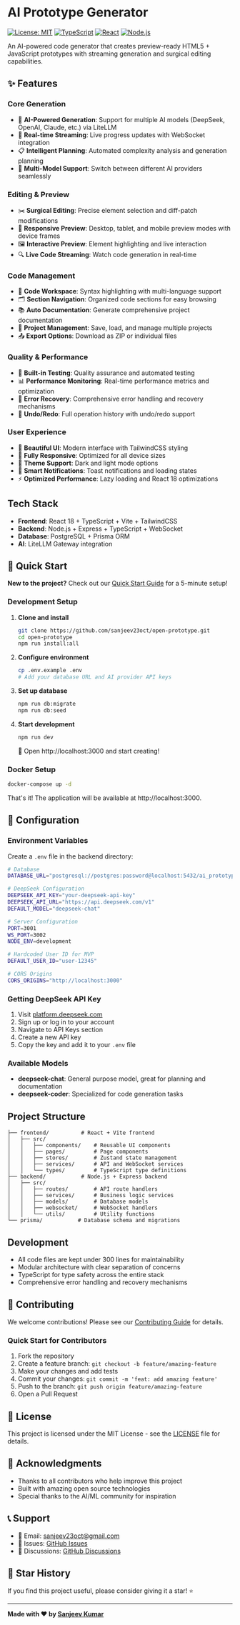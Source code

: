 # AI Prototype Generator

[![License: MIT](https://img.shields.io/badge/License-MIT-yellow.svg)](https://opensource.org/licenses/MIT)
[![TypeScript](https://img.shields.io/badge/TypeScript-007ACC?logo=typescript&logoColor=white)](https://www.typescriptlang.org/)
[![React](https://img.shields.io/badge/React-20232A?logo=react&logoColor=61DAFB)](https://reactjs.org/)
[![Node.js](https://img.shields.io/badge/Node.js-43853D?logo=node.js&logoColor=white)](https://nodejs.org/)

An AI-powered code generator that creates preview-ready HTML5 + JavaScript prototypes with streaming generation and surgical editing capabilities.

## ✨ Features

### Core Generation
- 🤖 **AI-Powered Generation**: Support for multiple AI models (DeepSeek, OpenAI, Claude, etc.) via LiteLLM
- 🔄 **Real-time Streaming**: Live progress updates with WebSocket integration
- 📋 **Intelligent Planning**: Automated complexity analysis and generation planning
- 🎯 **Multi-Model Support**: Switch between different AI providers seamlessly

### Editing & Preview
- ✂️ **Surgical Editing**: Precise element selection and diff-patch modifications
- 📱 **Responsive Preview**: Desktop, tablet, and mobile preview modes with device frames
- 🖼️ **Interactive Preview**: Element highlighting and live interaction
- 🔍 **Live Code Streaming**: Watch code generation in real-time

### Code Management
- 📝 **Code Workspace**: Syntax highlighting with multi-language support
- 🗂️ **Section Navigation**: Organized code sections for easy browsing
- 📚 **Auto Documentation**: Generate comprehensive project documentation
- 💾 **Project Management**: Save, load, and manage multiple projects
- 📤 **Export Options**: Download as ZIP or individual files

### Quality & Performance
- 🧪 **Built-in Testing**: Quality assurance and automated testing
- 📊 **Performance Monitoring**: Real-time performance metrics and optimization
- 🚨 **Error Recovery**: Comprehensive error handling and recovery mechanisms
- 🔄 **Undo/Redo**: Full operation history with undo/redo support

### User Experience
- 🎨 **Beautiful UI**: Modern interface with TailwindCSS styling
- 📱 **Fully Responsive**: Optimized for all device sizes
- 🌙 **Theme Support**: Dark and light mode options
- 🔔 **Smart Notifications**: Toast notifications and loading states
- ⚡ **Optimized Performance**: Lazy loading and React 18 optimizations

## Tech Stack

- **Frontend**: React 18 + TypeScript + Vite + TailwindCSS
- **Backend**: Node.js + Express + TypeScript + WebSocket
- **Database**: PostgreSQL + Prisma ORM
- **AI**: LiteLLM Gateway integration

## 🚀 Quick Start

**New to the project?** Check out our [Quick Start Guide](QUICK_START.md) for a 5-minute setup!

### Development Setup

1. **Clone and install**
   ```bash
   git clone https://github.com/sanjeev23oct/open-prototype.git
   cd open-prototype
   npm run install:all
   ```

2. **Configure environment**
   ```bash
   cp .env.example .env
   # Add your database URL and AI provider API keys
   ```

3. **Set up database**
   ```bash
   npm run db:migrate
   npm run db:seed
   ```

4. **Start development**
   ```bash
   npm run dev
   ```

   🎉 Open http://localhost:3000 and start creating!

### Docker Setup

```bash
docker-compose up -d
```

That's it! The application will be available at http://localhost:3000.

## 🔧 Configuration

### Environment Variables

Create a `.env` file in the backend directory:

```bash
# Database
DATABASE_URL="postgresql://postgres:password@localhost:5432/ai_prototype_generator"

# DeepSeek Configuration
DEEPSEEK_API_KEY="your-deepseek-api-key"
DEEPSEEK_API_URL="https://api.deepseek.com/v1"
DEFAULT_MODEL="deepseek-chat"

# Server Configuration
PORT=3001
WS_PORT=3002
NODE_ENV=development

# Hardcoded User ID for MVP
DEFAULT_USER_ID="user-12345"

# CORS Origins
CORS_ORIGINS="http://localhost:3000"
```

### Getting DeepSeek API Key

1. Visit [platform.deepseek.com](https://platform.deepseek.com)
2. Sign up or log in to your account
3. Navigate to API Keys section
4. Create a new API key
5. Copy the key and add it to your `.env` file

### Available Models

- **deepseek-chat**: General purpose model, great for planning and documentation
- **deepseek-coder**: Specialized for code generation tasks

## Project Structure

```
├── frontend/          # React + Vite frontend
│   ├── src/
│   │   ├── components/    # Reusable UI components
│   │   ├── pages/         # Page components
│   │   ├── stores/        # Zustand state management
│   │   ├── services/      # API and WebSocket services
│   │   └── types/         # TypeScript type definitions
├── backend/           # Node.js + Express backend
│   ├── src/
│   │   ├── routes/        # API route handlers
│   │   ├── services/      # Business logic services
│   │   ├── models/        # Database models
│   │   ├── websocket/     # WebSocket handlers
│   │   └── utils/         # Utility functions
└── prisma/           # Database schema and migrations
```

## Development

- All code files are kept under 300 lines for maintainability
- Modular architecture with clear separation of concerns
- TypeScript for type safety across the entire stack
- Comprehensive error handling and recovery mechanisms

## 🤝 Contributing

We welcome contributions! Please see our [Contributing Guide](CONTRIBUTING.md) for details.

### Quick Start for Contributors

1. Fork the repository
2. Create a feature branch: `git checkout -b feature/amazing-feature`
3. Make your changes and add tests
4. Commit your changes: `git commit -m 'feat: add amazing feature'`
5. Push to the branch: `git push origin feature/amazing-feature`
6. Open a Pull Request

## 📄 License

This project is licensed under the MIT License - see the [LICENSE](LICENSE) file for details.

## 🙏 Acknowledgments

- Thanks to all contributors who help improve this project
- Built with amazing open source technologies
- Special thanks to the AI/ML community for inspiration

## 📞 Support

- 📧 Email: sanjeev23oct@gmail.com
- 🐛 Issues: [GitHub Issues](https://github.com/sanjeev23oct/open-prototype/issues)
- 💬 Discussions: [GitHub Discussions](https://github.com/sanjeev23oct/open-prototype/discussions)

## 🌟 Star History

If you find this project useful, please consider giving it a star! ⭐

---

**Made with ❤️ by [Sanjeev Kumar](https://github.com/sanjeev23oct)**
